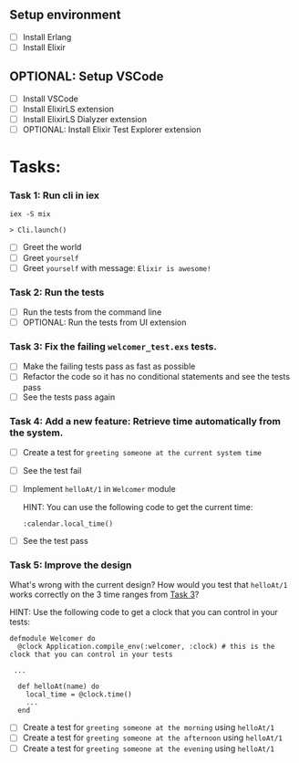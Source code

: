 ## Setup environment

- [ ] Install Erlang
- [ ] Install Elixir

## OPTIONAL: Setup VSCode

- [ ] Install VSCode
- [ ] Install ElixirLS extension
- [ ] Install ElixirLS Dialyzer extension
- [ ] OPTIONAL: Install Elixir Test Explorer extension

# Tasks:

### Task 1: Run cli in iex

```
iex -S mix

> Cli.launch()
```

- [ ] Greet the world
- [ ] Greet `yourself`
- [ ] Greet `yourself` with message: `Elixir is awesome!`

### Task 2: Run the tests

- [ ] Run the tests from the command line
- [ ] OPTIONAL: Run the tests from UI extension

### Task 3: Fix the failing `welcomer_test.exs` tests.

- [ ] Make the failing tests pass as fast as possible
- [ ] Refactor the code so it has no conditional statements and see the tests pass
- [ ] See the tests pass again

### Task 4: Add a new feature: Retrieve time automatically from the system.

- [ ] Create a test for `greeting someone at the current system time`
- [ ] See the test fail
- [ ] Implement `helloAt/1` in `Welcomer` module

  HINT: You can use the following code to get the current time:

  ```
  :calendar.local_time()
  ```

- [ ] See the test pass

### Task 5: Improve the design

What's wrong with the current design? How would you test that `helloAt/1` works correctly on the 3 time ranges from [Task 3](#Task3)?

HINT: Use the following code to get a clock that you can control in your tests:

```
defmodule Welcomer do
  @clock Application.compile_env(:welcomer, :clock) # this is the clock that you can control in your tests

 ...

  def helloAt(name) do
    local_time = @clock.time()
    ...
  end
```

- [ ] Create a test for `greeting someone at the morning` using `helloAt/1`
- [ ] Create a test for `greeting someone at the afternoon` using `helloAt/1`
- [ ] Create a test for `greeting someone at the evening` using `helloAt/1`
